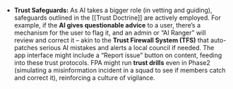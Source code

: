 - **Trust Safeguards:** As AI takes a bigger role (in vetting and guiding), safeguards outlined in the [[Trust Doctrine]] are actively employed. For example, if the **AI gives questionable advice** to a user, there’s a mechanism for the user to flag it, and an admin or “AI Ranger” will review and correct it – akin to the **Trust Firewall System (TFS)** that auto-patches serious AI mistakes and alerts a local council if needed. The app interface might include a “Report issue” button on content, feeding into these trust protocols. FPA might run **trust drills** even in Phase2 (simulating a misinformation incident in a squad to see if members catch and correct it), reinforcing a culture of vigilance.